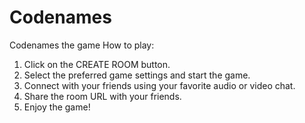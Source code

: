 # Codenames
Codenames the game
How to play:
1. Click on the CREATE ROOM button.
2. Select the preferred game settings and start the game.
3. Connect with your friends using your favorite audio or video chat.
4. Share the room URL with your friends.
5. Enjoy the game!
